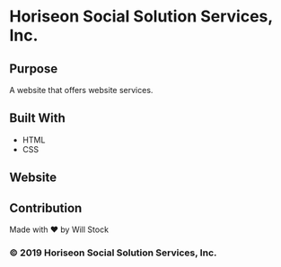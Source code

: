 # Horiseon Social Solution Services, Inc.

## Purpose
A website that offers website services. 

## Built With
* HTML
* CSS

## Website


## Contribution
Made with ❤️ by Will Stock

###  © 2019 Horiseon Social Solution Services, Inc. 
